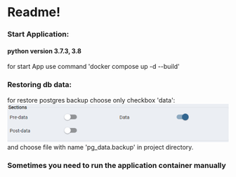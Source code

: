 # Readme!

### Start Application:
#### python version 3.7.3, 3.8
for start App use command 'docker compose up -d --build'

### Restoring db data:
for restore postgres backup choose only checkbox 'data':
![img.png](img.png)
and choose file with name 'pg_data.backup' in project directory.
### Sometimes you need to run the application container manually
